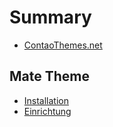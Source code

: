 # Summary

* [ContaoThemes.net](README.md)

## Mate Theme

* [Installation](mate-theme/installation.md)
* [Einrichtung](mate-theme/einrichtung.md)

